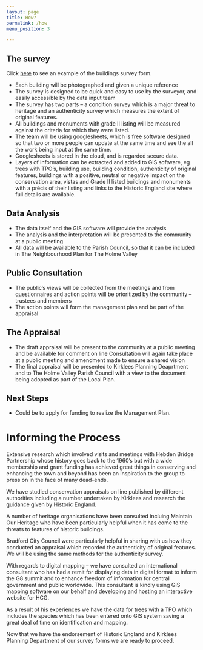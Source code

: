 ```yaml
---
layout: page
title: How?
permalink: /how
menu_position: 3

---
```


## The survey

Click [here](#) to see an example of the buildings survey form.

* Each building will be photographed and given a unique reference
* The survey is designed to be quick and easy to use by the surveyor, and easily accessible by the data input team
* The survey has two parts – a condition survey which is a major threat to heritage and an authenticity survey which measures the extent of original features.
* All buildings and monuments with grade II listing will be measured against the criteria for which they were listed.
* The team will be using googlesheets, which is free software designed so that two or more people can update at the same time and see the all the work being input at the same time.
* Googlesheets is stored in the cloud, and is regarded secure data.
* Layers of information can be extracted and added to GIS software, eg trees with TPO’s, building use, building condition, authenticity of original features, buildings with a positive, neutral or negative impact on the conservation area, vistas and Grade II listed buildings and monuments with a précis of their listing and links to the Historic England site where full details are available.

## Data Analysis
* The data itself and the GIS software will provide the analysis
* The analysis and the interpretation will be presented to the community at a public meeting
* All data will be available to the Parish Council, so that it can be included in The Neighbourhood Plan for The Holme Valley

## Public Consultation
* The public’s views will be collected from the meetings and from questionnaires and action points will be prioritized by the community – trustees and members
* The action points will form the management plan and be part of the appraisal

## The Appraisal
* The draft appraisal will be present to the community at a public meeting and be available for comment on line
Consultation will again take place at a public meeting and amendment made to ensure a shared vision
* The final appraisal will be presented to Kirklees Planning Deaprtment and to The Holme Valley Parish Council with a view to the document being adopted as part of the Local Plan.

## Next Steps

* Could be to apply for funding to realize the Management Plan.

# Informing the Process

Extensive research which involved visits and meetings with Hebden Bridge Partnership whose history goes back to the 1960’s but with a wide membership and grant funding has achieved great things in conserving and enhancing the town and beyond has been an inspiration to the group to press on in the face of many dead-ends.

We have studied conservation appraisals on line published by different authorities including a number undertaken by Kirklees and research the guidance given by Historic England.

A number of heritage organisations have been consulted incluing Maintain Our Heritage who have been particularly helpful when it has come to the threats to features of historic buildings.

Bradford City Council were particularly helpful in sharing with us how they conducted an appraisal which recorded the authenticity of original features.  We will be using the same methods for the authenticity survey.

With regards to digital mapping – we have consulted an international consultant who has had a remit for displaying data in digital format to inform the G8 summit and to enhance freedom of information for central government  and public worldwide.  This consultant is kindly using GIS mapping software on our behalf and developing and hosting an interactive website for HCG.

As a result of his experiences we have the data for trees with a TPO which includes the species which has been entered onto GIS system saving a great deal of time on identification and mapping.

Now that we have the endorsement of Historic England and Kirklees Planning Department of our survey forms we are ready to proceed.
